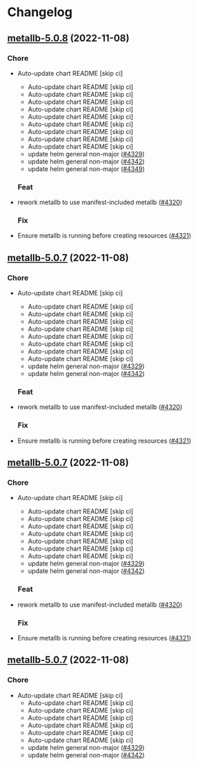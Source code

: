 # Changelog



## [metallb-5.0.8](https://github.com/truecharts/charts/compare/metallb-4.0.21...metallb-5.0.8) (2022-11-08)

### Chore

- Auto-update chart README [skip ci]
  - Auto-update chart README [skip ci]
  - Auto-update chart README [skip ci]
  - Auto-update chart README [skip ci]
  - Auto-update chart README [skip ci]
  - Auto-update chart README [skip ci]
  - Auto-update chart README [skip ci]
  - Auto-update chart README [skip ci]
  - Auto-update chart README [skip ci]
  - Auto-update chart README [skip ci]
  - update helm general non-major ([#4329](https://github.com/truecharts/charts/issues/4329))
  - update helm general non-major ([#4342](https://github.com/truecharts/charts/issues/4342))
  - update helm general non-major ([#4349](https://github.com/truecharts/charts/issues/4349))

  ### Feat

- rework metallb to use manifest-included metallb ([#4320](https://github.com/truecharts/charts/issues/4320))

  ### Fix

- Ensure metallb is running before creating resources ([#4321](https://github.com/truecharts/charts/issues/4321))




## [metallb-5.0.7](https://github.com/truecharts/charts/compare/metallb-4.0.21...metallb-5.0.7) (2022-11-08)

### Chore

- Auto-update chart README [skip ci]
  - Auto-update chart README [skip ci]
  - Auto-update chart README [skip ci]
  - Auto-update chart README [skip ci]
  - Auto-update chart README [skip ci]
  - Auto-update chart README [skip ci]
  - Auto-update chart README [skip ci]
  - Auto-update chart README [skip ci]
  - Auto-update chart README [skip ci]
  - update helm general non-major ([#4329](https://github.com/truecharts/charts/issues/4329))
  - update helm general non-major ([#4342](https://github.com/truecharts/charts/issues/4342))

  ### Feat

- rework metallb to use manifest-included metallb ([#4320](https://github.com/truecharts/charts/issues/4320))

  ### Fix

- Ensure metallb is running before creating resources ([#4321](https://github.com/truecharts/charts/issues/4321))




## [metallb-5.0.7](https://github.com/truecharts/charts/compare/metallb-4.0.21...metallb-5.0.7) (2022-11-08)

### Chore

- Auto-update chart README [skip ci]
  - Auto-update chart README [skip ci]
  - Auto-update chart README [skip ci]
  - Auto-update chart README [skip ci]
  - Auto-update chart README [skip ci]
  - Auto-update chart README [skip ci]
  - Auto-update chart README [skip ci]
  - Auto-update chart README [skip ci]
  - update helm general non-major ([#4329](https://github.com/truecharts/charts/issues/4329))
  - update helm general non-major ([#4342](https://github.com/truecharts/charts/issues/4342))

  ### Feat

- rework metallb to use manifest-included metallb ([#4320](https://github.com/truecharts/charts/issues/4320))

  ### Fix

- Ensure metallb is running before creating resources ([#4321](https://github.com/truecharts/charts/issues/4321))




## [metallb-5.0.7](https://github.com/truecharts/charts/compare/metallb-4.0.21...metallb-5.0.7) (2022-11-08)

### Chore

- Auto-update chart README [skip ci]
  - Auto-update chart README [skip ci]
  - Auto-update chart README [skip ci]
  - Auto-update chart README [skip ci]
  - Auto-update chart README [skip ci]
  - Auto-update chart README [skip ci]
  - Auto-update chart README [skip ci]
  - update helm general non-major ([#4329](https://github.com/truecharts/charts/issues/4329))
  - update helm general non-major ([#4342](https://github.com/truecharts/charts/issues/4342))
